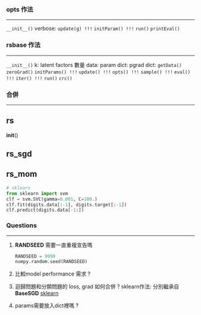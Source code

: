 ### opts 作法
-------------
`__init__()`
verbose:
`update(g) !!!` 
`initParam() !!!`
`run()`
`printEval()`

### rsbase 作法
---------------
`__init__()`
k: latent factors 數量
data:
param dict: 
pgrad dict:
`getData()`
`zeroGrad()`
`initParams() !!!`
`update() !!!`
`opts() !!!`
`sample() !!!`
`eval() !!!`
`iter() !!!`
`run()`
`crc()`

### 合併
--------
## rs
__init__()
## rs_sgd

## rs_mom
``` python
# sklearn
from sklearn import svm
clf = svm.SVC(gamma=0.001, C=100.)
clf.fit(digits.data[:-1], digits.target[:-1])
clf.predict(digits.data[-1:])
```

### Questions
-------------
1. **RANDSEED** 需要一直重複宣告嗎
    ``` python
    RANDSEED = 9999
    numpy.random.seed(RANDSEED)
    ```
2. 比較model performance 需求 ?

3. 迴歸問題和分類問題的 loss, grad 如何合併 ?
sklearn作法: 分別繼承自**BaseSGD** [sklearn](https://github.com/scikit-learn/scikit-learn/blob/master/sklearn/linear_model/stochastic_gradient.py#L46)

4. params需要放入dict裡嗎 ?
